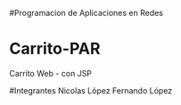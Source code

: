 #Programacion de Aplicaciones en Redes

# Carrito-PAR
Carrito Web - con JSP

#Integrantes
Nicolas López
Fernando López
